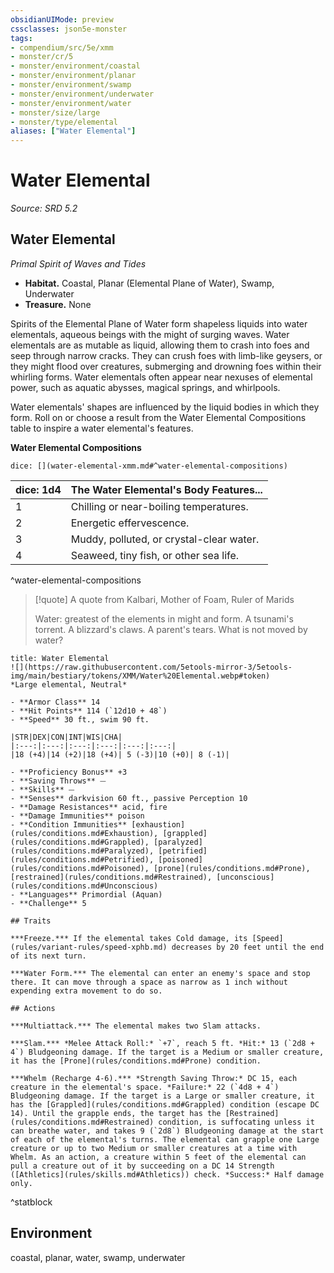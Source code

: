 ```yaml
---
obsidianUIMode: preview
cssclasses: json5e-monster
tags:
- compendium/src/5e/xmm
- monster/cr/5
- monster/environment/coastal
- monster/environment/planar
- monster/environment/swamp
- monster/environment/underwater
- monster/environment/water
- monster/size/large
- monster/type/elemental
aliases: ["Water Elemental"]
---
```

# Water Elemental
*Source: SRD 5.2*  

## Water Elemental

*Primal Spirit of Waves and Tides*

- **Habitat.** Coastal, Planar (Elemental Plane of Water), Swamp, Underwater  
- **Treasure.** None  

Spirits of the Elemental Plane of Water form shapeless liquids into water elementals, aqueous beings with the might of surging waves. Water elementals are as mutable as liquid, allowing them to crash into foes and seep through narrow cracks. They can crush foes with limb-like geysers, or they might flood over creatures, submerging and drowning foes within their whirling forms. Water elementals often appear near nexuses of elemental power, such as aquatic abysses, magical springs, and whirlpools.

Water elementals' shapes are influenced by the liquid bodies in which they form. Roll on or choose a result from the Water Elemental Compositions table to inspire a water elemental's features.

**Water Elemental Compositions**

`dice: [](water-elemental-xmm.md#^water-elemental-compositions)`

| dice: 1d4 | The Water Elemental's Body Features... |
|-----------|----------------------------------------|
| 1 | Chilling or near-boiling temperatures. |
| 2 | Energetic effervescence. |
| 3 | Muddy, polluted, or crystal-clear water. |
| 4 | Seaweed, tiny fish, or other sea life. |
^water-elemental-compositions

> [!quote] A quote from Kalbari, Mother of Foam, Ruler of Marids  
> 
> Water: greatest of the elements in might and form. A tsunami's torrent. A blizzard's claws. A parent's tears. What is not moved by water?


```ad-statblock
title: Water Elemental
![](https://raw.githubusercontent.com/5etools-mirror-3/5etools-img/main/bestiary/tokens/XMM/Water%20Elemental.webp#token)
*Large elemental, Neutral*

- **Armor Class** 14
- **Hit Points** 114 (`12d10 + 48`)
- **Speed** 30 ft., swim 90 ft.

|STR|DEX|CON|INT|WIS|CHA|
|:---:|:---:|:---:|:---:|:---:|:---:|
|18 (+4)|14 (+2)|18 (+4)| 5 (-3)|10 (+0)| 8 (-1)|

- **Proficiency Bonus** +3
- **Saving Throws** ⏤
- **Skills** ⏤
- **Senses** darkvision 60 ft., passive Perception 10
- **Damage Resistances** acid, fire
- **Damage Immunities** poison
- **Condition Immunities** [exhaustion](rules/conditions.md#Exhaustion), [grappled](rules/conditions.md#Grappled), [paralyzed](rules/conditions.md#Paralyzed), [petrified](rules/conditions.md#Petrified), [poisoned](rules/conditions.md#Poisoned), [prone](rules/conditions.md#Prone), [restrained](rules/conditions.md#Restrained), [unconscious](rules/conditions.md#Unconscious)
- **Languages** Primordial (Aquan)
- **Challenge** 5

## Traits

***Freeze.*** If the elemental takes Cold damage, its [Speed](rules/variant-rules/speed-xphb.md) decreases by 20 feet until the end of its next turn.

***Water Form.*** The elemental can enter an enemy's space and stop there. It can move through a space as narrow as 1 inch without expending extra movement to do so.

## Actions

***Multiattack.*** The elemental makes two Slam attacks.

***Slam.*** *Melee Attack Roll:* `+7`, reach 5 ft. *Hit:* 13 (`2d8 + 4`) Bludgeoning damage. If the target is a Medium or smaller creature, it has the [Prone](rules/conditions.md#Prone) condition.

***Whelm (Recharge 4-6).*** *Strength Saving Throw:* DC 15, each creature in the elemental's space. *Failure:* 22 (`4d8 + 4`) Bludgeoning damage. If the target is a Large or smaller creature, it has the [Grappled](rules/conditions.md#Grappled) condition (escape DC 14). Until the grapple ends, the target has the [Restrained](rules/conditions.md#Restrained) condition, is suffocating unless it can breathe water, and takes 9 (`2d8`) Bludgeoning damage at the start of each of the elemental's turns. The elemental can grapple one Large creature or up to two Medium or smaller creatures at a time with Whelm. As an action, a creature within 5 feet of the elemental can pull a creature out of it by succeeding on a DC 14 Strength ([Athletics](rules/skills.md#Athletics)) check. *Success:* Half damage only.
```
^statblock

## Environment

coastal, planar, water, swamp, underwater